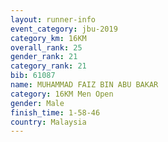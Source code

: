 ```yaml
---
layout: runner-info 
event_category: jbu-2019 
category_km: 16KM  
overall_rank: 25
gender_rank: 21
category_rank: 21
bib: 61087
name: MUHAMMAD FAIZ BIN ABU BAKAR
category: 16KM Men Open
gender: Male
finish_time: 1-58-46
country: Malaysia
---
```

